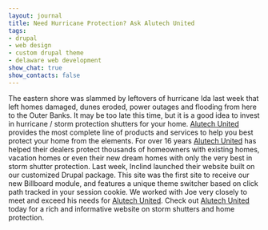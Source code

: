 ```yaml
---
layout: journal
title: Need Hurricane Protection? Ask Alutech United
tags: 
- drupal
- web design
- custom drupal theme
- delaware web development
show_chat: true
show_contacts: false
---
```


The eastern shore was slammed by leftovers of hurricane Ida last week that left homes damaged, dunes eroded, power outages and flooding from here to the Outer Banks. It may be too late this time, but it is a good idea to invest in hurricane / storm protection shutters for your home. <a href="http://www.alutech.com" target="_blank">Alutech United</a> provides the most complete line of products and services to help you best protect your home from the elements. For over 16 years <a href="http://www.alutech.com" target="_blank">Alutech United</a> has helped their dealers protect thousands of homeowners with existing homes, vacation homes or even their new dream homes with only the very best in storm shutter protection. <a href="http://www.alutech.com" target="_blank"></a> Last week, Inclind launched their website built on our customized Drupal package. This site was the first site to receive our new Billboard module, and features a unique theme switcher based on click path tracked in your session cookie. We worked with Joe very closely to meet and exceed his needs for <a href="http://www.alutech.com" target="_blank">Alutech United</a>. Check out <a href="http://www.alutech.com" target="_blank">Alutech United</a> today for a rich and informative website on storm shutters and home protection.
